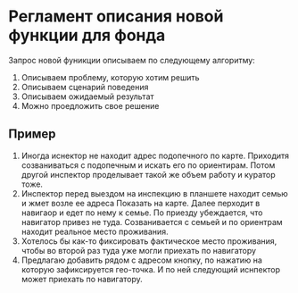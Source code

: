 # Регламент описания новой функции для фонда

Запрос новой фуникции описываем по следующему алгоритму:

1. Описываем проблему, которую хотим решить
2. Описываем сценарий поведения
3. Описываем ожидаемый результат
4. Можно проедложить свое решение

## Пример

1. Иногда иснектор не находит адрес подопечного по карте. Приходитя созваниваться с подопечным и искать его по ориентирам. Потом другой инспектор проделывает такой же объем работу и куратор тоже.
2. Инспектор перед выездом на инспекцию в планшете находит семью и жмет возле ее адреса Показать на карте. Далее перходит в навигаор и едет по нему к семье. По приезду убеждается, что навигатор привез не туда. Созванивается с семьей и по ориентрам находит реальное место проживания.
3. Хотелось бы как-то фиксировать фактическое место проживания, чтобы во второй раз туда уже могли приехать по навигатору
4. Предлагаю добавить рядом с адресом кнопку, по нажатию на которую зафиксируется гео-точка. И по ней следующий иснпектор может приехать по навигатору.